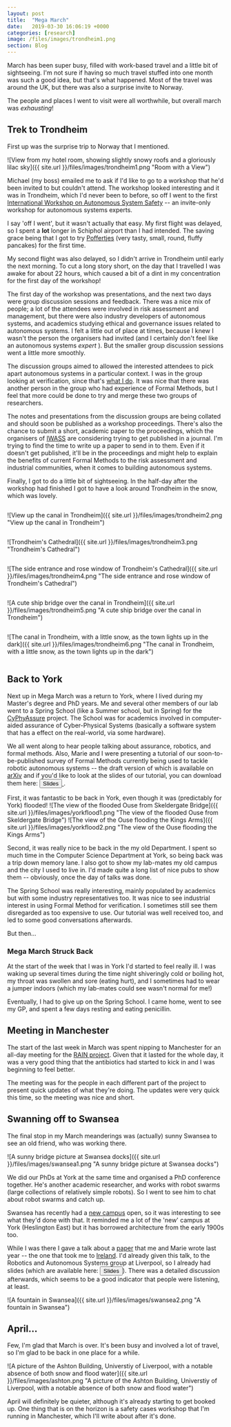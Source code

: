 ```yaml
---
layout: post
title:  "Mega March"
date:   2019-03-30 16:06:19 +0000
categories: [research]
image: /files/images/trondheim1.png
section: Blog
---
```


March has been super busy, filled with work-based travel and a little bit of sightseeing. I'm not sure if having so much travel stuffed into one month was such a good idea, but that's what happened. Most of the travel was around the UK, but there was also a surprise invite to Norway.

The people and places I went to visit were all worthwhile, but overall march was _exhausting_!

## Trek to Trondheim

First up was the surprise trip to Norway that I mentioned.

![View from my hotel room, showing slightly snowy roofs and a gloriously lilac sky]({{ site.url }}/files/images/trondheim1.png "Room with a View")

Michael (my boss) emailed me to ask if I'd like to go to a workshop that he'd been invited to but couldn't attend. The workshop looked interesting and it was in Trondheim, which I'd never been to before, so off I went to the first [International Workshop on Autonomous System Safety](https://www.ntnu.edu/imt/iwass) -- an invite-only workshop for autonomous systems experts.

I say 'off I went', but it wasn't actually that easy. My first flight was delayed, so I spent a **lot** longer in Schiphol airport than I had intended. The saving grace being that I got to try [Poffertjes](https://en.wikipedia.org/wiki/Poffertjes) (very tasty, small, round, fluffy pancakes) for the first time.

My second flight was also delayed, so I didn't arrive in Trondheim until early the next morning. To cut a long story short, on the day that I travelled I was awake for about 22 hours, which caused a bit of a dint in my concentration for the first day of the workshop!

The first day of the workshop was presentations, and the next two days were group discussion sessions and feedback. There was a nice mix of people; a lot of the attendees were involved in risk assessment and management, but there were also industry developers of autonomous systems, and academics studying ethical and governance issues related to autonomous systems. I felt a little out of place at times, because I knew I wasn't the person the organisers had invited (and I certainly don't feel like an autonomous systems _expert_ ). But the smaller group discussion sessions went a little more smoothly.

The discussion groups aimed to allowed the interested attendees to pick apart autonomous systems in a particular context. I was in the group looking at verification, since that's [what I do](/myJob). It was nice that there was another person in the group who had experience of Formal Methods, but I feel that more could be done to try and merge these two groups of researchers.  

The notes and presentations from the discussion groups are being collated and should soon be published as a workshop proceedings. There's also the chance to submit a short, academic paper to the proceedings, which the organisers of [IWASS](https://www.ntnu.edu/imt/iwass) are considering trying to get published in a journal. I'm trying to find the time to write up a paper to send in to them. Even if it doesn't get published, it'll be in the proceedings and might help to explain the benefits of current Formal Methods to the risk assessment and industrial communities, when it comes to building autonomous systems.

Finally, I got to do a little bit of sightseeing. In the half-day after the workshop had finished I got to have a look around Trondheim in the snow, which was lovely.

<div style="display:flex; flex-direction:row; flex-wrap:wrap; justify-content:center" markdown="1">

![View up the canal in Trondheim]({{ site.url }}/files/images/trondheim2.png "View up the canal in Trondheim")

![Trondheim's Cathedral]({{ site.url }}/files/images/trondheim3.png "Trondheim's Cathedral")

![The side entrance and rose window of Trondheim's Cathedral]({{ site.url }}/files/images/trondheim4.png "The side entrance and rose window of Trondheim's Cathedral")

![A cute ship bridge over the canal in Trondheim]({{ site.url }}/files/images/trondheim5.png "A cute ship bridge over the canal in Trondheim")

![The canal in Trondheim, with a little snow, as the town lights up in the dark]({{ site.url }}/files/images/trondheim6.png "The canal in Trondheim, with a little snow, as the town lights up in the dark")

</div>

## Back to York

Next up in Mega March was a return to York, where I lived during my Master's degree and PhD years. Me and several other members of our lab went to a Spring School (like a Summer school, but in Spring) for the [CyPhyAssure](https://www.cs.york.ac.uk/circus/CyPhyAssure/school/) project. The School was for academics involved in computer-aided assurance of Cyber-Physical Systems (basically a software system that has a effect on the real-world, via some hardware).

We all went along to hear people talking about assurance, robotics, and formal methods. Also, Marie and I were presenting a tutorial of our soon-to-be-published survey of Formal Methods currently being used to tackle robotic autonomous systems -- the draft version of which is available on [arXiv](https://arxiv.org/abs/1807.00048) and if you'd like to look at the slides of our tutorial, you can download them here: <a href="/files/presentations/cyphyassureTutorialSlides.pdf" download > <button type="button" > Slides </button> </a>.

First, it was fantastic to be back in York, even though it was (predictably for York) flooded!
![The view of the flooded Ouse from Skeldergate Bridge]({{ site.url }}/files/images/yorkflood1.png "The view of the flooded Ouse from Skeldergate Bridge")
![The view of the Ouse flooding the Kings Arms]({{ site.url }}/files/images/yorkflood2.png "The view of the Ouse flooding the Kings Arms")

Second, it was really nice to be back in the my old Department. I spent so much time in the Computer Science Department at York, so being back was a trip down memory lane. I also got to show my lab-mates my old campus and the city I used to live in. I'd made quite a long list of nice pubs to show them -- obviously, once the day of talks was done.

The Spring School was really interesting, mainly populated by academics but with some industry representatives too. It was nice to see industrial interest in using Formal Method for verification. I sometimes still see them disregarded as too expensive to use. Our tutorial was well received too, and led to some good conversations afterwards.

But then...

### Mega March Struck Back

At the start of the week that I was in York I'd started to feel really ill. I was waking up several times during the time night shiveringly cold or boiling hot, my throat was swollen and sore (eating hurt), and I sometimes had to wear a jumper indoors (which my lab-mates could see wasn't normal for me!)

Eventually, I had to give up on the Spring School. I came home, went to see my GP, and spent a few days resting and eating penicillin.

## Meeting in Manchester

The start of the last week in March was spent nipping to Manchester for an all-day meeting for the [RAIN project](/hubs). Given that it lasted for the whole day, it was a very good thing that the antibiotics had started to kick in and I was beginning to feel better.

The meeting was for the people in each different part of the project to present quick updates of what they're doing. The updates were very quick this time, so the meeting was nice and short.

## Swanning off to Swansea

The final stop in my March meanderings was (actually) sunny Swansea to see an old friend, who was working there.

![A sunny bridge picture at Swansea docks]({{ site.url }}/files/images/swansea1.png "A sunny bridge picture at Swansea docks")

We did our PhDs at York at the same time and organised a PhD conference together. He's another academic researcher, and works with robot swarms (large collections of relatively simple robots). So I went to see him to chat about robot swarms and catch up.

Swansea has recently had a [new campus](https://www.swansea.ac.uk/campus-development/) open, so it was interesting to see what they'd done with that. It reminded me a lot of the 'new' campus at York (Heslington East) but it has borrowed architecture from the early 1900s too.

While I was there I gave a talk about a [paper](https://link.springer.com/chapter/10.1007%2F978-3-319-98938-9_10) that me and Marie wrote last year -- the one that took me to [Ireland](/ifm2018). I'd already given this talk, to the Robotics and Autonomous Systems group at Liverpool, so I already had slides (which are available here: <a href="/files/presentations/RAS-iFM.pdf" download ><button type="button" > Slides </button></a>). There was a detailed discussion afterwards, which seems to be a good indicator that people were listening, at least.

![A fountain in Swansea]({{ site.url }}/files/images/swansea2.png "A fountain in Swansea")

## April...

Few, I'm glad that March is over. It's been busy and involved a lot of travel, so I'm glad to be back in one place for a while.

![A picture of the Ashton Building, Universtiy of Liverpool, with a notable absence of both snow and flood water]({{ site.url }}/files/images/ashton.png "A picture of the Ashton Building, Universtiy of Liverpool, with a notable absence of both snow and flood water")

April will definitely be quieter, although it's already starting to get booked up. One thing that is on the horizon is a safety cases workshop that I'm running in Manchester, which I'll write about after it's done.
